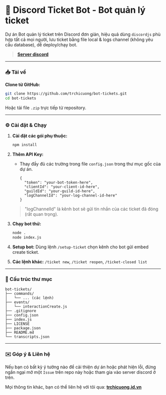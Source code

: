 # 🎫 Discord Ticket Bot - Bot quản lý ticket

Dự án Bot quản lý ticket trên Discord đơn giản, hiệu quả dùng `discordjs` phù hợp tất cả mọi người, lưu ticket bằng file local & logs channel (không yêu cầu database), dễ deploy/chạy bot.

> **[Server discord](https://byvn.net/northUS)**

---

### 📥 Tải về

**Clone từ GitHub:**
```bash
git clone https://github.com/trchicuong/bot-tickets.git
cd bot-tickets
```
Hoặc tải file `.zip` trực tiếp từ repository.

---

### ⚙️ Cài đặt & Chạy

1.  **Cài đặt các gói phụ thuộc:**
    ```bash
    npm install
    ```

2.  **Thêm API Key:**
    - Thay đầy đủ các trường trong file `config.json` trong thư mục gốc của dự án.
      ```
      {
        "token": "your-bot-token-here",
        "clientId": "your-client-id-here",
        "guildId": "your-guild-id-here",
        "logChannelId": "your-log-channel-id-here"
      }
      ```
    > "logChannelId" là kênh bot sẽ gửi tin nhắn của các ticket đã đóng (rất quan trọng).

3.  **Chạy bot thử:**
    ```bash
    node . 
    node index.js
    ```

4.  **Setup bot:**
    Dùng lệnh `/setup-ticket` chọn kênh cho bot gửi embed create ticket.

5. **Các lệnh khác:**
    `/ticket new`, `/ticket reopen`, `/ticket-closed list`

---

### 📁 Cấu trúc thư mục

```
bot-tickets/
├── commands/
│   └── ... (các lệnh)
├── events/
│   └── interactionCreate.js
├── .gitignore
├── config.json
├── index.js
├── LICENSE
├── package.json
├── README.md
└── transcripts.json
```
---

### ✉️ Góp ý & Liên hệ

Nếu bạn có bất kỳ ý tưởng nào để cải thiện dự án hoặc phát hiện lỗi, đừng ngần ngại mở một `Issue` trên repo này hoặc tham gia vào server discord ở trên.

Mọi thông tin khác, bạn có thể liên hệ với tôi qua:
[**trchicuong.id.vn**](https://trchicuong.id.vn/)
